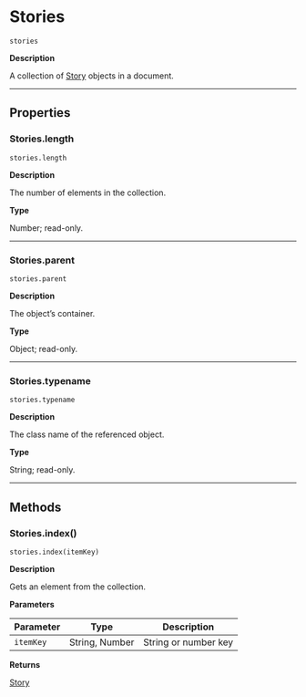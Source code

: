 <a id="jsobjref-stories"></a>

# Stories

`stories`

**Description**

A collection of [Story](Story.md#jsobjref-story) objects in a document.

---

## Properties

<a id="jsobjref-stories-length"></a>

### Stories.length

`stories.length`

**Description**

The number of elements in the collection.

**Type**

Number; read-only.

---

<a id="jsobjref-stories-parent"></a>

### Stories.parent

`stories.parent`

**Description**

The object’s container.

**Type**

Object; read-only.

---

<a id="jsobjref-stories-typename"></a>

### Stories.typename

`stories.typename`

**Description**

The class name of the referenced object.

**Type**

String; read-only.

---

## Methods

<a id="jsobjref-stories-index"></a>

### Stories.index()

`stories.index(itemKey)`

**Description**

Gets an element from the collection.

**Parameters**

| Parameter   | Type           | Description          |
|-------------|----------------|----------------------|
| `itemKey`   | String, Number | String or number key |

**Returns**

[Story](Story.md#jsobjref-story)
